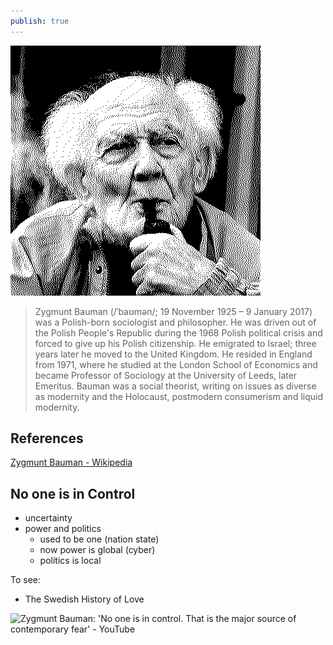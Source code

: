 ```yaml
---
publish: true
---
```


![200](dither_it_Bauman-Profil.jpg)

> Zygmunt Bauman (/ˈbaʊmən/; 19 November 1925 – 9 January 2017) was a Polish-born sociologist and philosopher. He was driven out of the Polish People's Republic during the 1968 Polish political crisis and forced to give up his Polish citizenship. He emigrated to Israel; three years later he moved to the United Kingdom. He resided in England from 1971, where he studied at the London School of Economics and became Professor of Sociology at the University of Leeds, later Emeritus. Bauman was a social theorist, writing on issues as diverse as modernity and the Holocaust, postmodern consumerism and liquid modernity.

## References

[Zygmunt Bauman - Wikipedia](https://en.wikipedia.org/wiki/Zygmunt_Bauman)
## No one is in Control

- uncertainty
- power and politics
	- used to be one (nation state)
	- now power is global (cyber)
	- politics is local


To see:

- The Swedish History of Love

![Zygmunt Bauman: 'No one is in control. That is the major source of contemporary fear' - YouTube](https://www.youtube.com/watch?v=73Nmv-4jvSc)

